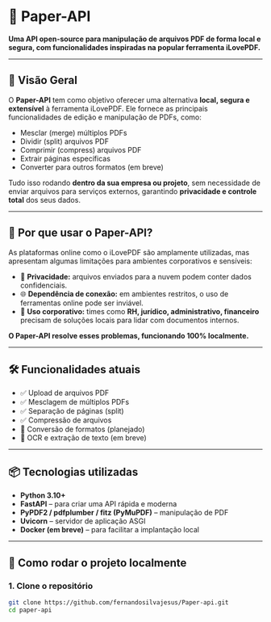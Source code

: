 ﻿# 📄 Paper-API

**Uma API open-source para manipulação de arquivos PDF de forma local e segura, com funcionalidades inspiradas na popular ferramenta iLovePDF.**

---

## 🚀 Visão Geral

O **Paper-API** tem como objetivo oferecer uma alternativa **local, segura e extensível** à ferramenta iLovePDF. Ele fornece as principais funcionalidades de edição e manipulação de PDFs, como:

- Mesclar (merge) múltiplos PDFs
- Dividir (split) arquivos PDF
- Comprimir (compress) arquivos PDF
- Extrair páginas específicas
- Converter para outros formatos (em breve)

Tudo isso rodando **dentro da sua empresa ou projeto**, sem necessidade de enviar arquivos para serviços externos, garantindo **privacidade e controle total** dos seus dados.

---

## 🎯 Por que usar o Paper-API?

As plataformas online como o iLovePDF são amplamente utilizadas, mas apresentam algumas limitações para ambientes corporativos e sensíveis:

- 🔐 **Privacidade:** arquivos enviados para a nuvem podem conter dados confidenciais.
- 🌐 **Dependência de conexão:** em ambientes restritos, o uso de ferramentas online pode ser inviável.
- 🏢 **Uso corporativo:** times como **RH, jurídico, administrativo, financeiro** precisam de soluções locais para lidar com documentos internos.

**O Paper-API resolve esses problemas, funcionando 100% localmente.**

---

## 🛠️ Funcionalidades atuais

- ✅ Upload de arquivos PDF
- ✅ Mesclagem de múltiplos PDFs
- ✅ Separação de páginas (split)
- ✅ Compressão de arquivos
- 🚧 Conversão de formatos (planejado)
- 🚧 OCR e extração de texto (em breve)

---

## 📦 Tecnologias utilizadas

- **Python 3.10+**
- **FastAPI** – para criar uma API rápida e moderna
- **PyPDF2 / pdfplumber / fitz (PyMuPDF)** – manipulação de PDF
- **Uvicorn** – servidor de aplicação ASGI
- **Docker (em breve)** – para facilitar a implantação local

---

## 🧪 Como rodar o projeto localmente

### 1. Clone o repositório

```bash
git clone https://github.com/fernandosilvajesus/Paper-api.git
cd paper-api
